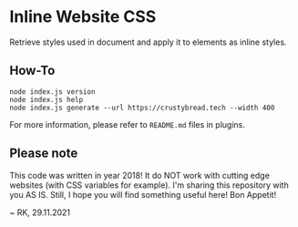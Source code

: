 # Inline Website CSS

Retrieve styles used in document and apply it to elements as inline styles.

## How-To

```
node index.js version
node index.js help
node index.js generate --url https://crustybread.tech --width 400
```

For more information, please refer to `README.md` files in plugins.

## Please note

This code was written in year 2018! It do NOT work with cutting edge websites (with CSS variables for example). I'm sharing this repository with you AS IS. Still, I hope you will find something useful here! Bon Appetit!

~ RK, 29.11.2021
